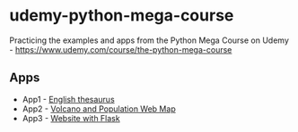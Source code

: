 # udemy-python-mega-course
Practicing the examples and apps from the Python Mega Course on Udemy - https://www.udemy.com/course/the-python-mega-course

## Apps
- App1 - [English thesaurus](./app1_eng_thes/EnglishThesaurus.md)
- App2 - [Volcano and Population Web Map](./app2_volc_popl_webmap/VolcanoAndPopulationWebMap.md)
- App3 - [Website with Flask](./app3_flask_website/WebsiteWithFlask.md)
